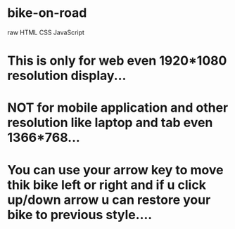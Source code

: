 # bike-on-road
raw HTML CSS JavaScript

# This is only for web even 1920*1080 resolution display...

# NOT for mobile application and other resolution like laptop and tab even 1366*768...

# You can use your arrow key to move thik bike left or right and if u click up/down arrow u can restore your bike to previous style....

